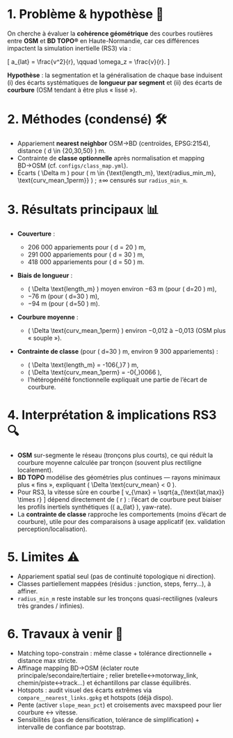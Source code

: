 # 1. Problème & hypothèse 📐

On cherche à évaluer la **cohérence géométrique** des courbes routières entre **OSM** et **BD TOPO®** en Haute-Normandie, car ces différences impactent la simulation inertielle (RS3) via :

\[
a_{lat} = \frac{v^2}{r}, \qquad \omega_z = \frac{v}{r}.
\]

**Hypothèse** : la segmentation et la généralisation de chaque base induisent
(i) des écarts systématiques de **longueur par segment** et
(ii) des écarts de **courbure** (OSM tendant à être plus « lissé »).

# 2. Méthodes (condensé) 🛠️

- Appariement **nearest neighbor** OSM→BD (centroïdes, EPSG:2154), distance \( d \in \{20,30,50\} \) m.
- Contrainte de **classe optionnelle** après normalisation et mapping BD→OSM (cf. `configs/class_map.yml`).
- Écarts \( \Delta m \) pour \( m \in \{\text{length\_m}, \text{radius\_min\_m}, \text{curv\_mean\_1perm}\} \) ; ±∞ censurés sur `radius_min_m`.

# 3. Résultats principaux 📊

- **Couverture** :
  - 206 000 appariements pour \( d = 20 \) m,
  - 291 000 appariements pour \( d = 30 \) m,
  - 418 000 appariements pour \( d = 50 \) m.

- **Biais de longueur** :
  - \( \Delta \text{length\_m} \) moyen environ −63 m (pour \( d=20 \) m),
  - −76 m (pour \( d=30 \) m),
  - −94 m (pour \( d=50 \) m).

- **Courbure moyenne** :
  - \( \Delta \text{curv\_mean\_1perm} \) environ −0,012 à −0,013 (OSM plus « souple »).

- **Contrainte de classe** (pour \( d=30 \) m, environ 9 300 appariements) :
  - \( \Delta \text{length\_m} = -106{,}7 \) m,
  - \( \Delta \text{curv\_mean\_1perm} = -0{,}0066 \),
  - l’hétérogénéité fonctionnelle expliquait une partie de l’écart de courbure.

# 4. Interprétation & implications RS3 🔍

- **OSM** sur-segmente le réseau (tronçons plus courts), ce qui réduit la courbure moyenne calculée par tronçon (souvent plus rectiligne localement).
- **BD TOPO** modélise des géométries plus continues — rayons minimaux plus « fins », expliquant \( \Delta \text{curv\_mean} < 0 \).
- Pour RS3, la vitesse sûre en courbe
  \[
  v_{\max} = \sqrt{a_{\text{lat,max}} \times r}
  \]
  dépend directement de \( r \) : l’écart de courbure peut biaiser les profils inertiels synthétiques (\( a_{lat} \), yaw-rate).
- La **contrainte de classe** rapproche les comportements (moins d’écart de courbure), utile pour des comparaisons à usage applicatif (ex. validation perception/localisation).

# 5. Limites ⚠️

- Appariement spatial seul (pas de continuité topologique ni direction).
- Classes partiellement mappées (résidus : junction, steps, ferry…), à affiner.
- `radius_min_m` reste instable sur les tronçons quasi-rectilignes (valeurs très grandes / infinies).

# 6. Travaux à venir 🚧

- Matching topo-constrain : même classe + tolérance directionnelle + distance max stricte.
- Affinage mapping BD→OSM (éclater route principale/secondaire/tertiaire ; relier bretelle↔motorway_link, chemin/piste↔track…) et échantillons par classe équilibrés.
- Hotspots : audit visuel des écarts extrêmes via `compare__nearest_links.gpkg` et hotspots (déjà dispo).
- Pente (activer `slope_mean_pct`) et croisements avec maxspeed pour lier courbure ↔ vitesse.
- Sensibilités (pas de densification, tolérance de simplification) + intervalle de confiance par bootstrap.
